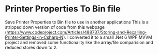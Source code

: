 # Printer Properties To Bin file
Save Printer Properties to Bin file to use in another applications
This is a stripped down version of code from this webpage (https://www.codeproject.com/Articles/488737/Storing-and-Recalling-Printer-Settings-in-Csharp-N).
I converted it to a small .Net 6 WPF MVVM project and removed some functionality like the array/file comparision and reduced stores down to 2.
